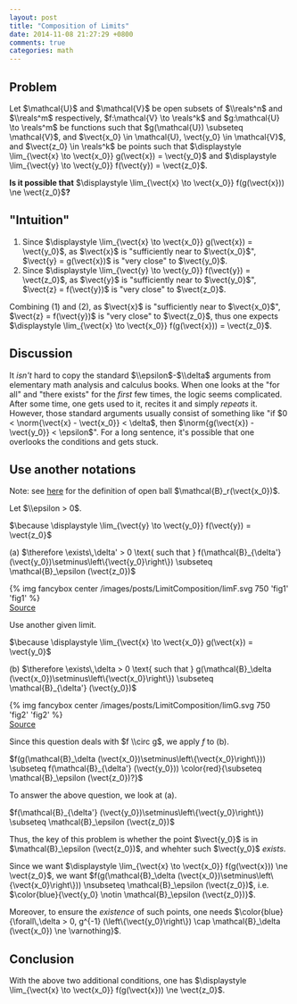```yaml
---
layout: post
title: "Composition of Limits"
date: 2014-11-08 21:27:29 +0800
comments: true
categories: math
---
```


Problem
---

Let $\\mathcal\{U}$ and $\\mathcal\{V}$ be open subsets of $\\reals^n$
and $\\reals^m$ respectively, $f:\\mathcal\{V} \\to \\reals^k$ and
$g:\\mathcal\{U} \\to \\reals^m$ be functions such that
$g(\\mathcal\{U}) \\subseteq \\mathcal\{V}$, and $\\vect\{x\_0} \\in
\\mathcal\{U}, \\vect\{y\_0} \\in \\mathcal\{V}$, and $\\vect\{z\_0}
\\in \\reals^k$ be points such that $\\displaystyle
\\lim\_\{\\vect\{x} \\to \\vect\{x\_0}} g(\\vect\{x}) = \\vect\{y\_0}$
and $\\displaystyle \\lim\_\{\\vect\{y} \\to \\vect\{y\_0}}
f(\\vect\{y}) = \\vect\{z\_0}$.

**Is it possible that** $\\displaystyle \\lim\_\{\\vect\{x} \\to
\\vect\{x\_0}} f(g(\\vect\{x})) \\ne \\vect\{z\_0}$**?**

<!-- more -->

\"Intuition\"
---

1.  Since $\\displaystyle \\lim\_\{\\vect\{x} \\to \\vect\{x\_0}}
    g(\\vect\{x}) = \\vect\{y\_0}$, as $\\vect\{x}$ is \"sufficiently
    near to $\\vect\{x\_0}$\", $\\vect\{y} = g(\\vect\{x})$ is \"very
    close\" to $\\vect\{y\_0}$.
2.  Since $\\displaystyle \\lim\_\{\\vect\{y} \\to \\vect\{y\_0}}
    f(\\vect\{y}) = \\vect\{z\_0}$, as $\\vect\{y}$ is \"sufficiently
    near to $\\vect\{y\_0}$\", $\\vect\{z} = f(\\vect\{y})$ is \"very
    close\" to $\\vect\{z\_0}$.

Combining (1) and (2), as $\\vect\{x}$ is \"sufficiently near to
$\\vect\{x\_0}$\", $\\vect\{z} = f(\\vect\{y})$ is \"very close\" to
$\\vect\{z\_0}$, thus one expects $\\displaystyle \\lim\_\{\\vect\{x}
\\to \\vect\{x\_0}} f(g(\\vect\{x})) = \\vect\{z\_0}$.

Discussion
---

It *isn\'t* hard to copy the standard $\\epsilon$-$\\delta$ arguments
from elementary math analysis and calculus books. When one looks at
the \"for all\" and \"there exists\" for the *first* few times, the
logic seems complicated. After some time, one gets used to it, recites
it and simply *repeats* it. However, those standard arguments usually
consist of something like \"if $0 < \\norm\{\\vect\{x} -
\\vect\{x\_0}} < \\delta$, then $\\norm\{g(\\vect\{x}) -
\\vect\{y\_0}} < \\epsilon$\".  For a long sentence, it\'s possible
that one overlooks the conditions and gets stuck.

Use another notations
---

Note: see [here][pp] for the definition of open ball
$\\mathcal\{B}\_r(\\vect\{x\_0})$.

Let $\\epsilon > 0$.

$\\because \\displaystyle \\lim\_\{\\vect\{y} \\to \\vect\{y\_0}}
f(\\vect\{y}) = \\vect\{z\_0}$

(a) $\\therefore \\exists\\,\\delta\' > 0 \\text\{ such that }
f(\\mathcal\{B}\_\{\\delta\'}
(\\vect\{y\_0})\\setminus\\left\\\{\\vect\{y\_0}\\right\\}) \\subseteq
\\mathcal\{B}\_\\epsilon (\\vect\{z\_0})$

{% img fancybox center /images/posts/LimitComposition/limF.svg 750 'fig1' 'fig1' %}  
[Source](/downloads/code/limF.tex)

Use another given limit.

$\\because \\displaystyle \\lim\_\{\\vect\{x} \\to \\vect\{x\_0}}
g(\\vect\{x}) = \\vect\{y\_0}$

(b) $\\therefore \\exists\\,\\delta > 0 \\text\{ such that }
g(\\mathcal\{B}\_\\delta
(\\vect\{x\_0})\\setminus\\left\\\{\\vect\{x\_0}\\right\\}) \\subseteq
\\mathcal\{B}\_\{\\delta\'} (\\vect\{y\_0})$

{% img fancybox center /images/posts/LimitComposition/limG.svg 750 'fig2' 'fig2' %}  
[Source](/downloads/code/limG.tex)

Since this question deals with $f \\circ g$, we apply $f$ to (b).

$f(g(\\mathcal\{B}\_\\delta
(\\vect\{x\_0})\\setminus\\left\\\{\\vect\{x\_0}\\right\\}))
\\subseteq f(\\mathcal\{B}\_\{\\delta\'} (\\vect\{y\_0}))
\\color\{red}\{\\subseteq \\mathcal\{B}\_\\epsilon (\\vect\{z\_0})?}$

To answer the above <span class="grp1">question</span>, we look at
(a).

$f(\\mathcal\{B}\_\{\\delta\'}
(\\vect\{y\_0})\\setminus\\left\\\{\\vect\{y\_0}\\right\\}) \\subseteq
\\mathcal\{B}\_\\epsilon (\\vect\{z\_0})$

Thus, the key of this problem is whether the point $\\vect\{y\_0}$ is
in $\\mathcal\{B}\_\\epsilon (\\vect\{z\_0})$, and whehter such
$\\vect\{y\_0}$ *exists*.

Since we want $\\displaystyle \\lim\_\{\\vect\{x} \\to \\vect\{x\_0}}
f(g(\\vect\{x})) \\ne \\vect\{z\_0}$, we want
$f(g(\\mathcal\{B}\_\\delta
(\\vect\{x\_0})\\setminus\\left\\\{\\vect\{x\_0}\\right\\}))
\\nsubseteq \\mathcal\{B}\_\\epsilon (\\vect\{z\_0})$, i.e.
$\\color\{blue}\{\\vect\{y\_0} \\notin \\mathcal\{B}\_\\epsilon
(\\vect\{z\_0})}$.

Moreover, to ensure the *existence* of such points, one needs
$\\color\{blue}\{\\forall\\,\\delta > 0, g^\{-1}
(\\left\\\{\\vect\{y\_0}\\right\\}) \\cap \\mathcal\{B}\_\\delta
(\\vect\{x\_0}) \\ne \\varnothing}$.

Conclusion
---

With the above <span class="grp2">two additional conditions</span>,
one has $\\displaystyle \\lim\_\{\\vect\{x} \\to \\vect\{x\_0}}
f(g(\\vect\{x})) \\ne \\vect\{z\_0}$.

[pp]: /blog/2014/06/18/definition-of-content-0-sets/#some-basic-definitions "Definition of Content 0 Sets"
